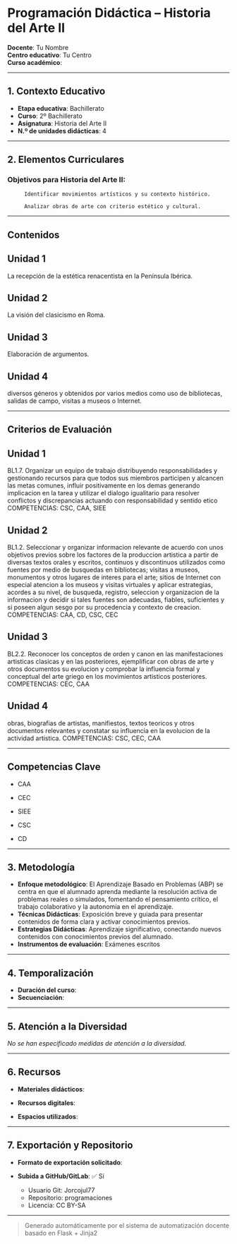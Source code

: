 # Programación Didáctica – Historia del Arte II

**Docente**: Tu Nombre  
**Centro educativo**: Tu Centro  
**Curso académico**:   

---

## 1. Contexto Educativo

- **Etapa educativa**: Bachillerato
- **Curso**: 2º Bachillerato
- **Asignatura**: Historia del Arte II
- **N.º de unidades didácticas**: 4

---
## 2. Elementos Curriculares

### Objetivos para Historia del Arte II:</h3>


  <ul>
    
      Identificar movimientos artísticos y su contexto histórico.
    
      Analizar obras de arte con criterio estético y cultural.
    
  </ul>


---

## Contenidos

## Unidad 1
La recepción de la estética renacentista en la Península Ibérica.

## Unidad 2
La visión del clasicismo en Roma.

## Unidad 3
Elaboración de argumentos.

## Unidad 4
diversos géneros y obtenidos por varios medios como uso de bibliotecas, salidas de campo, visitas a museos o Internet.


---

## Criterios de Evaluación

## Unidad 1
BL1.7. Organizar un equipo de trabajo distribuyendo responsabilidades y gestionando recursos para que
todos sus miembros participen y alcancen las metas comunes, influir positivamente en los demas
generando implicacion en la tarea y utilizar el dialogo igualitario para resolver conflictos y discrepancias
actuando con responsabilidad y sentido etico
COMPETENCIAS: CSC, CAA, SIEE

## Unidad 2
BL1.2. Seleccionar y organizar informacion relevante de acuerdo con unos objetivos previos sobre los
factores de la produccion artistica a partir de diversas textos orales y escritos, continuos y discontinuos
utilizados como fuentes por medio de busquedas en bibliotecas; visitas a museos, monumentos y otros
lugares de interes para el arte; sitios de Internet con especial atencion a los museos y visitas virtuales y
aplicar estrategias, acordes a su nivel, de busqueda, registro, seleccion y organizacion de la informacion
y decidir si tales fuentes son adecuadas, fiables, suficientes y si poseen algun sesgo por su procedencia y
contexto de creacion.
COMPETENCIAS: CAA, CD, CSC, CEC

## Unidad 3
BL2.2. Reconocer los conceptos de orden y canon en las manifestaciones artisticas clasicas y en las
posteriores, ejemplificar con obras de arte y otros documentos su evolucion y comprobar la influencia
formal y conceptual del arte griego en los movimientos artisticos posteriores.
COMPETENCIAS: CEC, CAA

## Unidad 4
obras, biografias de artistas, manifiestos, textos teoricos y otros documentos relevantes y constatar su
influencia en la evolucion de la actividad artistica.
COMPETENCIAS: CSC, CEC, CAA


---

## Competencias Clave


- CAA

- CEC

- SIEE

- CSC

- CD



---

## 3. Metodología

- **Enfoque metodológico**: El Aprendizaje Basado en Problemas (ABP) se centra en que el alumnado aprenda mediante la resolución activa de problemas reales o simulados, fomentando el pensamiento crítico, el trabajo colaborativo y la autonomía en el aprendizaje.
- **Técnicas Didácticas**: Exposición breve y guiada para presentar contenidos de forma clara y activar conocimientos previos.
- **Estrategias Didácticas**: Aprendizaje significativo, conectando nuevos contenidos con conocimientos previos del alumnado.
- **Instrumentos de evaluación**: Exámenes escritos

---
## 4. Temporalización

- **Duración del curso**: 
- **Secuenciación**:  
  

---

## 5. Atención a la Diversidad


_No se han especificado medidas de atención a la diversidad._

---

## 6. Recursos

- **Materiales didácticos**:  
  
- **Recursos digitales**:  
  
- **Espacios utilizados**: 

---

## 7. Exportación y Repositorio

- **Formato de exportación solicitado**: 
- **Subida a GitHub/GitLab**: ✅ Sí

  - Usuario Git: Jorcojul77
  - Repositorio: programaciones
  - Licencia: CC BY-SA


---

> Generado automáticamente por el sistema de automatización docente basado en Flask + Jinja2